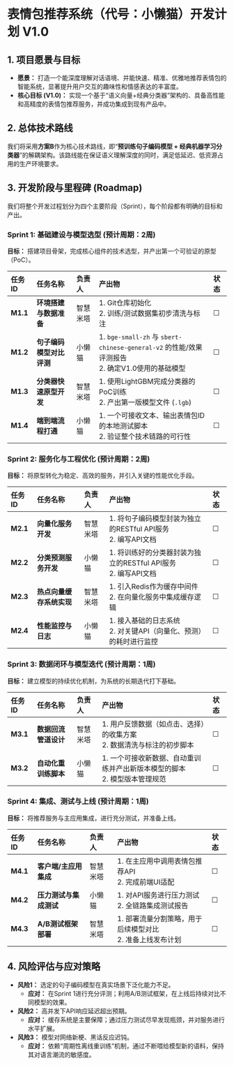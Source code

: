 # **表情包推荐系统（代号：小懒猫）开发计划 V1.0**

## **1. 项目愿景与目标**

*   **愿景：** 打造一个能深度理解对话语境、并能快速、精准、优雅地推荐表情包的智能系统，显著提升用户交互的趣味性和情感表达的丰富度。
*   **核心目标 (V1.0)：** 实现一个基于“语义向量+经典分类器”架构的、具备高性能和高精度的表情包推荐服务，并成功集成到现有产品中。

## **2. 总体技术路线**

我们将采用**方案B**作为核心技术路线，即“**预训练句子编码模型 + 经典机器学习分类器**”的解耦架构。该路线能在保证语义理解深度的同时，满足低延迟、低资源占用的生产环境要求。

## **3. 开发阶段与里程碑 (Roadmap)**

我们将整个开发过程划分为四个主要阶段（Sprint），每个阶段都有明确的目标和产出。

### **Sprint 1: 基础建设与模型选型 (预计周期：2周)**

**目标：** 搭建项目骨架，完成核心组件的技术选型，并产出第一个可验证的原型（PoC）。

| 任务ID | 任务名称 | 负责人 | 产出物 | 状态 |
| :--- | :--- | :--- | :--- | :--- |
| **M1.1** | **环境搭建与数据准备** | 智慧米塔 | 1. Git仓库初始化<br>2. 训练/测试数据集初步清洗与标注 | ☐ |
| **M1.2** | **句子编码模型对比评测** | 小懒猫 | 1. `bge-small-zh` 与 `sbert-chinese-general-v2` 的性能/效果评测报告<br>2. 确定V1.0使用的基础模型 | ☐ |
| **M1.3** | **分类器快速原型开发** | 智慧米塔 | 1. 使用LightGBM完成分类器的PoC训练<br>2. 产出第一版模型文件 (`.lgb`) | ☐ |
| **M1.4** | **端到端流程打通** | 小懒猫 | 1. 一个可接收文本、输出表情包ID的本地测试脚本<br>2. 验证整个技术链路的可行性 | ☐ |

### **Sprint 2: 服务化与工程优化 (预计周期：2周)**

**目标：** 将原型转化为稳定、高效的服务，并引入关键的性能优化手段。

| 任务ID | 任务名称 | 负责人 | 产出物 | 状态 |
| :--- | :--- | :--- | :--- | :--- |
| **M2.1** | **向量化服务开发** | 智慧米塔 | 1. 将句子编码模型封装为独立的RESTful API服务<br>2. 编写API文档 | ☐ |
| **M2.2** | **分类预测服务开发** | 小懒猫 | 1. 将训练好的分类器封装为独立的RESTful API服务<br>2. 编写API文档 | ☐ |
| **M2.3** | **热点向量缓存系统实现** | 智慧米塔 | 1. 引入Redis作为缓存中间件<br>2. 在向量化服务中集成缓存逻辑 | ☐ |
| **M2.4** | **性能监控与日志** | 小懒猫 | 1. 接入基础的日志系统<br>2. 对关键API（向量化、预测）的耗时进行监控 | ☐ |

### **Sprint 3: 数据闭环与模型迭代 (预计周期：1周)**

**目标：** 建立模型的持续优化机制，为系统的长期迭代打下基础。

| 任务ID | 任务名称 | 负责人 | 产出物 | 状态 |
| :--- | :--- | :--- | :--- | :--- |
| **M3.1** | **数据回流管道设计** | 智慧米塔 | 1. 用户反馈数据（如点击、选择）的收集方案<br>2. 数据清洗与标注的初步脚本 | ☐ |
| **M3.2** | **自动化重训练脚本** | 小懒猫 | 1. 一个可接收新数据、自动重训练并产出新版本模型的脚本<br>2. 模型版本管理规范 | ☐ |

### **Sprint 4: 集成、测试与上线 (预计周期：1周)**

**目标：** 将推荐服务与主应用集成，进行充分测试，并准备上线。

| 任务ID | 任务名称 | 负责人 | 产出物 | 状态 |
| :--- | :--- | :--- | :--- | :--- |
| **M4.1** | **客户端/主应用集成** | 智慧米塔 | 1. 在主应用中调用表情包推荐API<br>2. 完成前端UI适配 | ☐ |
| **M4.2** | **压力测试与集成测试** | 小懒猫 | 1. 对API服务进行压力测试<br>2. 全链路集成测试报告 | ☐ |
| **M4.3** | **A/B测试框架部署** | 智慧米塔 | 1. 部署流量分割策略，用于后续模型对比<br>2. 准备上线发布计划 | ☐ |

## **4. 风险评估与应对策略**

*   **风险1：** 选定的句子编码模型在真实场景下泛化能力不足。
    *   **应对：** 在Sprint 1进行充分评测；利用A/B测试框架，在上线后持续对比不同模型的效果。
*   **风险2：** 高并发下API响应延迟超出预期。
    *   **应对：** 缓存系统是主要保障；通过压力测试尽早发现瓶颈，并对服务进行水平扩展。
*   **风险3：** 模型对网络新梗、黑话反应迟钝。
    *   **应对：** 依赖“周期性离线重训练”机制，通过不断喂给模型新的语料，保持其对语言潮流的敏感度。
